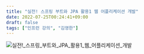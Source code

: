 ```yaml
---
title: "실전! 스프링 부트와 JPA 활용1 웹 어플리케이션 개발"
date: 2022-07-25T00:24:41+09:00
draft: false
tags: ["인프런 강의", "김영한"]
---
```


![실전!_스프링_부트와_JPA_활용1_웹_어플리케이션_개발](/img/improments/실전!_스프링_부트와_JPA_활용1_웹_어플리케이션_개발.png)
